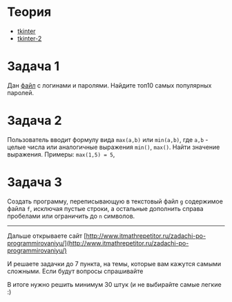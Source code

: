 # Теория

- [tkinter](https://pythonru.com/uroki/obuchenie-python-gui-uroki-po-tkinter)
- [tkinter-2](https://younglinux.info/tkinter/tkinter)

# Задача 1

Дан [файл](https://disk.yandex.by/i/6ywJqzm93HGmy9)  с логинами и паролями. Найдите топ10 самых популярных паролей.

# Задача 2

Пользователь вводит формулу вида `max(a,b)` или `min(a,b)`, где `a,b` - целые числа или аналогичные выражения `min()`, `max()`. Найти значение выражения. Примеры: `max(1,5) = 5`,

# Задача 3

Создать программу, переписывающую в текстовый файл `g` содержимое файла `f`, исключая пустые строки, а остальные дополнить справа пробелами или ограничить до `n` символов.

--- 
Дальше открываете сайт [http://www.itmathrepetitor.ru/zadachi-po-programmirovaniyu/](http://www.itmathrepetitor.ru/zadachi-po-programmirovaniyu/)

И решаете задачки до 7 пункта, на темы, которые вам кажутся самыми сложными.
Если будут вопросы спрашивайте

В итоге нужно решить минимум 30 штук (и не выбирайте самые легкие :)
